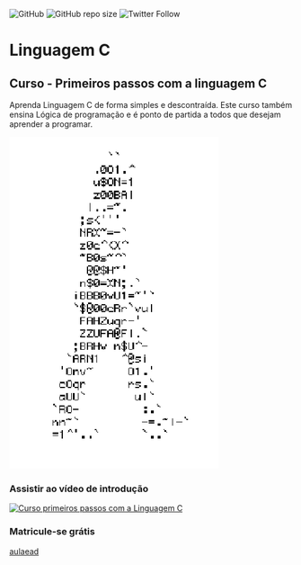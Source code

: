 ![GitHub](https://img.shields.io/github/license/joao-val/c)
![GitHub repo size](https://img.shields.io/github/repo-size/joao-val/c)
![Twitter Follow](https://img.shields.io/twitter/follow/BodeAlterado?style=social)

# Linguagem C
## Curso - Primeiros passos com a linguagem C
Aprenda Linguagem C de forma simples e descontraída. Este curso também ensina Lógica de programação e é ponto de partida a todos que desejam aprender a programar.

![Homem letra](https://github.com/joao-val/c/blob/main/6d9f81517a4118a06e285a6afa32717f.gif)
### Assistir ao vídeo de introdução 
[![Curso primeiros passos com a Linguagem C](https://i.ytimg.com/vi/5qap5aO4i9A/mqdefault.jpg)](https://www.youtube.com/watch?v=dQw4w9WgXcQ&ab_channel=RickAstley "Vídeo de introdução ao curso")
### Matricule-se grátis
[aulaead](https://www.youtube.com/watch?v=5qap5aO4i9A&ab_channel=LofiGirl)
